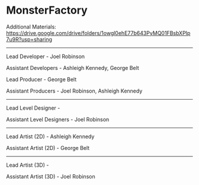 # MonsterFactory

Additional Materials: https://drive.google.com/drive/folders/1owgl0ehE77b643PyMQ01FBsbXPIp7u9R?usp=sharing
__________________________________________________________

Lead Developer - Joel Robinson

Assistant Developers - Ashleigh Kennedy, George Belt


Lead Producer - George Belt

Assistant Producers - Joel Robinson, Ashleigh Kennedy
__________________________________________________________

Lead Level Designer -

Assistant Level Designers - Joel Robinson
__________________________________________________________

Lead Artist (2D) - Ashleigh Kennedy

Assistant Artist (2D) - George Belt
__________________________________________________________

Lead Artist (3D) -

Assistant Artist (3D) - Joel Robinson
